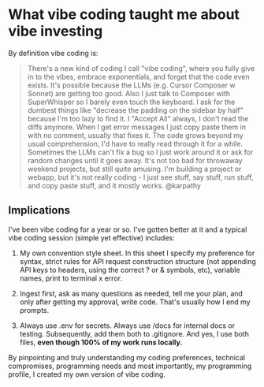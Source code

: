# What vibe coding taught me about vibe investing

By definition vibe coding is:

> There's a new kind of coding I call "vibe coding", where you fully give in to the vibes, embrace exponentials, and forget that the code even exists. It's possible because the LLMs (e.g. Cursor Composer w Sonnet) are getting too good. Also I just talk to Composer with SuperWhisper so I barely even touch the keyboard. I ask for the dumbest things like "decrease the padding on the sidebar by half" because I'm too lazy to find it. I "Accept All" always, I don't read the diffs anymore. When I get error messages I just copy paste them in with no comment, usually that fixes it. The code grows beyond my usual comprehension, I'd have to really read through it for a while. Sometimes the LLMs can't fix a bug so I just work around it or ask for random changes until it goes away. It's not too bad for throwaway weekend projects, but still quite amusing. I'm building a project or webapp, but it's not really coding - I just see stuff, say stuff, run stuff, and copy paste stuff, and it mostly works. @karpathy

## Implications

I've been vibe coding for a year or so. I've gotten better at it and a typical vibe coding session (simple yet effective) includes:

1. My own convention style sheet. In this sheet I specify my preference for syntax, strict rules for API request construction structure (not appending API keys to headers, using the correct ? or & symbols, etc), variable names, print to terminal x error.

2. Ingest first, ask as many questions as needed, tell me your plan, and only after getting my approval, write code. That's usually how I end my prompts.

3. Always use .env for secrets. Always use /docs for internal docs or testing. Subsequently, add them both to .gitignore. And yes, I use both files, **even though 100% of my work runs locally.**

By pinpointing and truly understanding my coding preferences, technical compromises, programming needs and most importantly, my programming profile, I created my own version of vibe coding.

